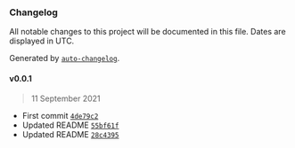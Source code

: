 ### Changelog

All notable changes to this project will be documented in this file. Dates are displayed in UTC.

Generated by [`auto-changelog`](https://github.com/CookPete/auto-changelog).

#### v0.0.1

> 11 September 2021

- First commit [`4de79c2`](https://github.com/RhetTbull/photos_time_warp/commit/4de79c2d07f21e4ccaaa4f3d223025bc228ea286)
- Updated README [`55bf61f`](https://github.com/RhetTbull/photos_time_warp/commit/55bf61f3bd3901f1b6b365445cb9bfa8f85da50d)
- Updated README [`28c4395`](https://github.com/RhetTbull/photos_time_warp/commit/28c4395b95c747e850630ad3758e70f82b3e90c0)
